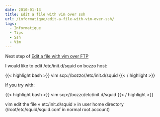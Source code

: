 ```yaml
---
date: 2010-01-13
title: Edit a file with vim over ssh
url: /informatique/edit-a-file-with-vim-over-ssh/
tags:
  - Informatique
  - Tips
  - Ssh
  - Vim
---
```


Next step of [Edit a file with vim over FTP](/informatique/tips/editer-un-fichier-directement-en-ftp-avec-vim/)

I would like to edit /etc/init.d/squid on bozzo host:

{{< highlight bash >}}
vim scp://bozzo//etc/init.d/squid
{{< / highlight >}}

If you try with:

{{< highlight bash >}}
vim scp://bozzo/etc/init.d/squid
{{< / highlight >}}

vim edit the file &laquo;&nbsp;etc/init.d/squid&nbsp;&raquo; in user home directory (/root/etc/squid/squid.conf in normal root account)

